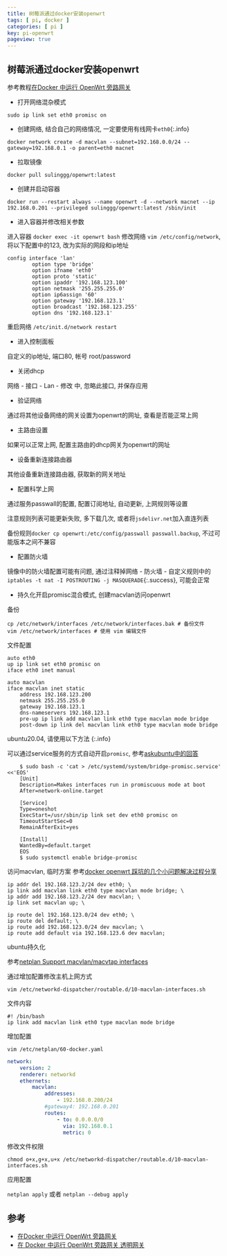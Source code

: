 ```yaml
---
title: 树莓派通过docker安装openwrt
tags: [ pi, docker ]
categories: [ pi ]
key: pi-openwrt
pageview: true
---
```


## 树莓派通过docker安装openwrt

参考教程[在Docker 中运行 OpenWrt 旁路网关](https://mlapp.cn/376.html)

<!--more-->

- 打开网络混杂模式

`sudo ip link set eth0 promisc on`

- 创建网络, 结合自己的网络情况, 一定要使用有线网卡`eth0`{:.info}

`docker network create -d macvlan --subnet=192.168.0.0/24 --gateway=192.168.0.1 -o parent=eth0 macnet`

- 拉取镜像

`docker pull sulinggg/openwrt:latest`

- 创建并启动容器

`docker run --restart always --name openwrt -d --network macnet --ip 192.168.0.201 --privileged sulinggg/openwrt:latest /sbin/init`

- 进入容器并修改相关参数

进入容器
`docker exec -it openwrt bash`
修改网络
`vim /etc/config/network`, 将以下配置中的123, 改为实际的网段和ip地址

```config
config interface 'lan'
        option type 'bridge'
        option ifname 'eth0'
        option proto 'static'
        option ipaddr '192.168.123.100'
        option netmask '255.255.255.0'
        option ip6assign '60'
        option gateway '192.168.123.1'
        option broadcast '192.168.123.255'
        option dns '192.168.123.1'
```

重启网络
`/etc/init.d/network restart`

- 进入控制面板

自定义的ip地址, 端口80, 帐号 root/password

- 关闭dhcp

网络 - 接口 - Lan - 修改 中, 忽略此接口, 并保存应用

- 验证网络

通过将其他设备网络的网关设置为openwrt的网址, 查看是否能正常上网

- 主路由设置

如果可以正常上网, 配置主路由的dhcp网关为openwrt的网址

- 设备重新连接路由器

其他设备重新连接路由器, 获取新的网关地址

- 配置科学上网

通过服务passwall的配置, 配置订阅地址, 自动更新, 上网规则等设置

注意规则列表可能更新失败, 多下载几次, 或者将`jsdelivr.net`加入直连列表

备份规则`docker cp openwrt:/etc/config/passwall passwall.backup`, 不过可能版本之间不兼容

- 配置防火墙

镜像中的防火墙配置可能有问题, 通过注释掉网络 - 防火墙 - 自定义规则中的 `iptables -t nat -I POSTROUTING -j MASQUERADE`{:.success}, 可能会正常

- 持久化开启promisc混合模式, 创建macvlan访问openwrt

备份

```shell
cp /etc/network/interfaces /etc/network/interfaces.bak # 备份文件
vim /etc/network/interfaces # 使用 vim 编辑文件
```

文件配置

```config
auto eth0
up ip link set eth0 promisc on
iface eth0 inet manual

auto macvlan
iface macvlan inet static
    address 192.168.123.200
    netmask 255.255.255.0
    gateway 192.168.123.1
    dns-nameservers 192.168.123.1
    pre-up ip link add macvlan link eth0 type macvlan mode bridge
    post-down ip link del macvlan link eth0 type macvlan mode bridge
```

ubuntu20.04, 请使用以下方法
{:.info}

可以通过service服务的方式自动开启`promisc`, 参考[askubuntu中的回答](https://askubuntu.com/a/1356228/1386748)

```shell
    $ sudo bash -c 'cat > /etc/systemd/system/bridge-promisc.service' <<'EOS'
    [Unit]
    Description=Makes interfaces run in promiscuous mode at boot
    After=network-online.target

    [Service]
    Type=oneshot
    ExecStart=/usr/sbin/ip link set dev eth0 promisc on
    TimeoutStartSec=0
    RemainAfterExit=yes

    [Install]
    WantedBy=default.target
    EOS
    $ sudo systemctl enable bridge-promisc
```

访问macvlan, 临时方案
参考[docker openwrt 踩坑的几个小问题解决过程分享](https://www.right.com.cn/forum/thread-1048535-1-1.html)

```shell
ip addr del 192.168.123.2/24 dev eth0; \
ip link add macvlan link eth0 type macvlan mode bridge; \
ip addr add 192.168.123.2/24 dev macvlan; \
ip link set macvlan up; \

ip route del 192.168.123.0/24 dev eth0; \
ip route del default; \
ip route add 192.168.123.0/24 dev macvlan; \
ip route add default via 192.168.123.6 dev macvlan;
```

ubuntu持久化

参考[netplan Support macvlan/macvtap interfaces](https://bugs.launchpad.net/netplan/+bug/1664847/comments/19)

通过增加配置修改主机上网方式

```shell
vim /etc/networkd-dispatcher/routable.d/10-macvlan-interfaces.sh
```

文件内容

```shell
#! /bin/bash
ip link add macvlan link eth0 type macvlan mode bridge
```

增加配置

```shell
vim /etc/netplan/60-docker.yaml
```

```yaml
network:
    version: 2
    renderer: networkd
    ethernets:
        macvlan:
            addresses:
                - 192.168.0.200/24
            #gateway4: 192.168.0.201
            routes:
                - to: 0.0.0.0/0
                  via: 192.168.0.1
                  metric: 0
```

修改文件权限

`chmod o+x,g+x,u+x /etc/networkd-dispatcher/routable.d/10-macvlan-interfaces.sh`

应用配置

`netplan apply` 或者 `netplan --debug apply`

## 参考

- [在Docker 中运行 OpenWrt 旁路网关](https://mlapp.cn/376.html)
- [在 Docker 中运行 OpenWrt 旁路网关 透明网关](https://baymax.tips/posts/53042.html)
